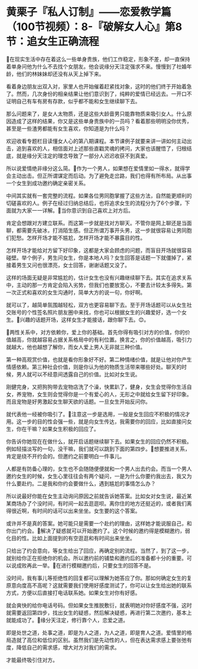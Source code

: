 # 黄栗子『私人订制』——恋爱教学篇（100节视频）：8-『破解女人心』第8节：追女生正确流程

🎼在现实生活中存在着这么一些单身贵族，他们工作稳定，形象不差，却一直保持着单身问他为什么不去找个女朋友。他会说缘分天注定强求不来。慢慢到了社婚年龄，他们的林妹妹却还没有从天上掉下来。

看着身边朋友出双入对，家里人也开始催着赶紧找对象，这时的他们终于开始着急了。然而，几次身份的相亲结果让他们意识到了，纯粹的爱情已经远去。一开口不证明自己有车有房有存款，似乎都不能和女生继续聊下去。

那么问题来了，是女人太物质，还是这些大龄啬男只能靠物质来吸引女人。什么原因造成了这样的结果，你又是这些单身贵族中的一员吗？看着那些明明没你优秀，甚至是一些渣男都能有女生喜欢，你知道是为什么吗？

欢迎收看专题栏目读懂女人心的第八期课程。本节课例子就要来讲一讲如何主动出击，追到喜欢的人，相信面对上述那些直戳灵魂的拷问，大家也该醒悟了，归根结底，就是缘分天注定的理念导致了一部分人迟迟收获不到真爱。

所以说爱情绝非缘分这么简。🎼作为一个男人，如果想在爱情里如一得水，就得学会主动出击。但正所谓谋定而后动。为了避免走岔路，我们也得有所布局。从出事一个女生到成功邀约确定亲密关系。

中间其实就有一套完整的流程。如果各位男同胞掌握了这些方法，自然能更顺利的切磋喜欢的人。例子在经过归纳总结后，也将追求女生的流程分为了6个步骤，下面就为大家一一详解。🎼当你意识到自己喜欢上对方后。

肯定会想跟对方建立联系。而这第一步就是找对方聊天。不管你是网上聊还是当面聊，都需要先破冰，打消陌生感。但正所谓万事开头男，这一步就很容易让男同胞们犯愁。怎样开场才能不尴尬，怎样开场才能不暴露目的性。

怎样开场才能给对方留下好印象，这都是大家会顾虑的问题，而盲目开场就很容易碰壁。举个例子，男生问女生，你是本地人吗？女生回答是话题一下就僵掉了，紧接着男生又问也很漂亮，女士回答，谢谢话题又没了。

这样的场面无疑是非常尴尬的，估计女生也没有兴趣继续聊下去。其实在追求关系中，主动的那一方肯定会陷入劣势，但我们也要放宽心，不要去计较太多得失。第一次正式和喜欢的女生沟通时，简单大方的说一句，你好啊。

就可以了，越简单氛围越轻松，双方也更容易聊下去。至于开场话题可以从女生社交账号的个性签名照片朋友圈中来找，你也可以根据女生的兴趣爱好，选一个女生。🎼兴趣的话题开场，这样女生才能接话，跟你聊下去。😊。

🎼两性关系中，对方依赖你，爱上你的基础。首先你得有吸引对方的价值，你的价值越高，你就越容易占据关系格局中的有利位置。换言之，你的价值越高，吸引力就越大，他也越想了解你，而女人爱上男人无非就三种价值。

第一种高观赏价值，也就是看你形象好不好。第二种情绪价值，就是让他对你产生情感依赖。第三种社会价值，则是你认为他的物质生活带来哪些好处。聊天的时候，男人就可以不经意间透露自己的价值。比如对女生说。

刚健完身，又把狗狗带去宠物店洗了个澡，快累趴了，健身，女生会觉得你生活自女，养宠物，女生则会觉得你是一个有爱心的人，无形之中就给女生留下好印象。而且宠物是好男激起女生聊天欲的话题。一旦女生开始反问你。

就代表他一经被你吸引了。🎼注意这一步是选用，一般是女生回应不积极的情况才用。这一步的目的性会强一些，就是向女生传达，我需要你的回应，比如直接问女生，你在干嘛？如果女生积极的回应了。

你告诉你她现在在做什么，就开启话题继续聊下去。如果女生的回应仍然不积极。例如轻描淡写的一句，没干嘛，我们就可以跳到下面的第四步。🎼想要推进关系，肯定是绕不开约会的。但邀约之前要明白一件事儿。

人都是有防备心理的，女生也不会随随便便就和一个男人出去约会。而当一个男人邀约女生的时候，女生心里往往会有两个疑问，一是为什么你要约我出去，我又为什么要赴约。二是我和你约会要做什么，遇到尴尬的事情怎么办？

所以说最好你能在女生主动询问原因之前就告诉她答案。比如女对女生说，最近某某商场办了个没时间，有时间一起去逛逛呗。离你住的地方还挺近的，或者我们离得很近啊，有时间的话可以出来坐坐。女生要的这个答案。

或许并不是真的答案。她可能只是需要一个赴约的理由，这样她才能说服自己，和你出门约会。🎼解决了疑惑就可以开始邀约了。这个时候的邀约得是模糊邀约，弱化目的性。比如上面提到的有空逛逛和有时间出来坐坐。

只给出了约会意向，等女生给出了回应，再确定别的流程。当然了，到了这一步，就别给你正在拒绝你的机会。所以邀约前的铺垫和邀约后的准备都十分的重要。可以说成败再此一举。🎼在进行模糊邀约后，只要女生的回答不是。

没时间，我有事儿等拒绝性的回复都可以理解为她答应了你。那如何确定女生的复原意向度高不高呢？这就需要我们使用好感度测试了，你可以让女生给出她的联系方式，方便以后直接打电话联系她。如果女生对你有好感。

就会爽快的给你电话号码。但如果女生推脱敷衍，就表明她对你好感度不强，这时就需要返回第四步，找出女生的疑惑，然后解决疑惑，再进行第二次邀约，基本上就能成功了。🎼缘分天注定，修行靠个人，恋爱之道。

即是处世之道，处事之道，即是为人之道，为人之道，即是育人之道。爱情里的格局造就了高位和低位的区别。虽然我们是先动性的人，但在表达需求感上要张弛有度，降低自己的需求感，增大对方对我们的需求。

才能最终吸引住对方。